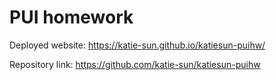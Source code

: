 # PUI homework

Deployed website: https://katie-sun.github.io/katiesun-puihw/

Repository link: https://github.com/katie-sun/katiesun-puihw
